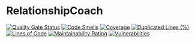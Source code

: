 # RelationshipCoach
[![Quality Gate Status](https://sonarcloud.io/api/project_badges/measure?project=nanirocks125_RelationshipCoach&metric=alert_status)](https://sonarcloud.io/summary/new_code?id=nanirocks125_RelationshipCoach)
[![Code Smells](https://sonarcloud.io/api/project_badges/measure?project=nanirocks125_RelationshipCoach&metric=code_smells)](https://sonarcloud.io/summary/new_code?id=nanirocks125_RelationshipCoach)
[![Coverage](https://sonarcloud.io/api/project_badges/measure?project=nanirocks125_RelationshipCoach&metric=coverage)](https://sonarcloud.io/summary/new_code?id=nanirocks125_RelationshipCoach)
[![Duplicated Lines (%)](https://sonarcloud.io/api/project_badges/measure?project=nanirocks125_RelationshipCoach&metric=duplicated_lines_density)](https://sonarcloud.io/summary/new_code?id=nanirocks125_RelationshipCoach)
[![Lines of Code](https://sonarcloud.io/api/project_badges/measure?project=nanirocks125_RelationshipCoach&metric=ncloc)](https://sonarcloud.io/summary/new_code?id=nanirocks125_RelationshipCoach)
[![Maintainability Rating](https://sonarcloud.io/api/project_badges/measure?project=nanirocks125_RelationshipCoach&metric=sqale_rating)](https://sonarcloud.io/summary/new_code?id=nanirocks125_RelationshipCoach)
[![Vulnerabilities](https://sonarcloud.io/api/project_badges/measure?project=nanirocks125_RelationshipCoach&metric=vulnerabilities)](https://sonarcloud.io/summary/new_code?id=nanirocks125_RelationshipCoach)
